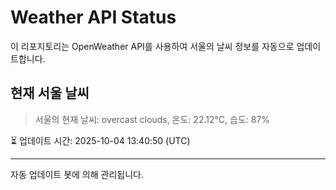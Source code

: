 
# Weather API Status

이 리포지토리는 OpenWeather API를 사용하여 서울의 날씨 정보를 자동으로 업데이트합니다.

## 현재 서울 날씨
> 서울의 현재 날씨: overcast clouds, 온도: 22.12°C, 습도: 87%

⏳ 업데이트 시간: 2025-10-04 13:40:50 (UTC)

---
자동 업데이트 봇에 의해 관리됩니다.
